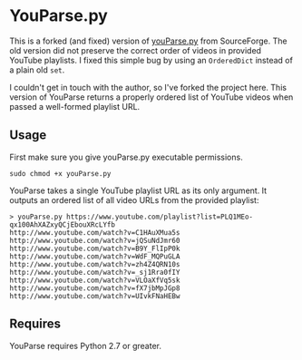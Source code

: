 # YouParse.py
This is a forked (and fixed) version of [youParse.py](https://sourceforge.net/projects/youparse) from SourceForge. The old version did not preserve the correct order of videos in provided YouTube playlists. I fixed this simple bug by using an ```OrderedDict``` instead of a plain old ```set```.

I couldn't get in touch with the author, so I've forked the project here. This version of YouParse returns a properly ordered list of YouTube videos when passed a well-formed playlist URL.

## Usage
First make sure you give youParse.py executable permissions.

```sudo chmod +x youParse.py```

YouParse takes a single YouTube playlist URL as its only argument. It outputs an ordered list of all video URLs from the provided playlist:

```
> youParse.py https://www.youtube.com/playlist?list=PLQ1MEo-qx100AhXAZxyQCjEbouXRcLYfb
http://www.youtube.com/watch?v=C1HAuXMua5s
http://www.youtube.com/watch?v=jQSuNdJmr60
http://www.youtube.com/watch?v=B9Y_FlIpP0k
http://www.youtube.com/watch?v=WdF_MQPuGLA
http://www.youtube.com/watch?v=zh4Z4QRN10s
http://www.youtube.com/watch?v=_sj1Rra0fIY
http://www.youtube.com/watch?v=VLOaXfVq5sk
http://www.youtube.com/watch?v=fX7jbMpJGp8
http://www.youtube.com/watch?v=UIvkFNaHEBw
```

## Requires
YouParse requires Python 2.7 or greater.
